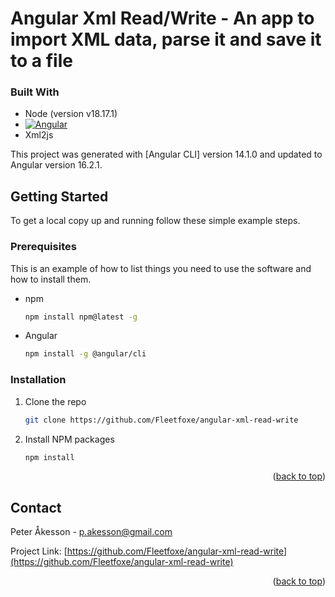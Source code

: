 <a name="readme-top"></a>

# Angular Xml Read/Write - An app to import XML data, parse it and save it to a file



### Built With

* Node (version v18.17.1)
* [![Angular][Angular.io]][Angular-url]
* Xml2js 

This project was generated with [Angular CLI] version 14.1.0 and updated to Angular version 16.2.1.


## Getting Started

To get a local copy up and running follow these simple example steps.

### Prerequisites

This is an example of how to list things you need to use the software and how to install them.

* npm
  ```sh
  npm install npm@latest -g
  ```
* Angular
  ```sh
  npm install -g @angular/cli
  ```

### Installation


1. Clone the repo
   ```sh
   git clone https://github.com/Fleetfoxe/angular-xml-read-write
   ```
2. Install NPM packages
   ```sh
   npm install
   ```

<p align="right">(<a href="#readme-top">back to top</a>)</p>



## Contact

Peter Åkesson - p.akesson@gmail.com

Project Link: [https://github.com/Fleetfoxe/angular-xml-read-write](https://github.com/Fleetfoxe/angular-xml-read-write)


<p align="right">(<a href="#readme-top">back to top</a>)</p>



<!-- MARKDOWN LINKS & IMAGES -->
<!-- https://www.markdownguide.org/basic-syntax/#reference-style-links -->
[Angular.io]: https://img.shields.io/badge/Angular-DD0031?style=for-the-badge&logo=angular&logoColor=white
[Angular-url]: https://angular.io/


